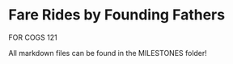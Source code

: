 # Fare Rides by Founding Fathers

FOR COGS 121

All markdown files can be found in the MILESTONES folder!
